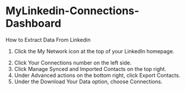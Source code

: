 # MyLinkedin-Connections-Dashboard
How to Extract Data From Linkedin 

1. Click the My Network icon at the top of your LinkedIn homepage.
2) Click Your Connections number on the left side.  
3) Click Manage Synced and Imported Contacts on the top right.
4) Under Advanced actions on the bottom right, click Export Contacts.  
5) Under the Download Your Data option, choose Connections.
